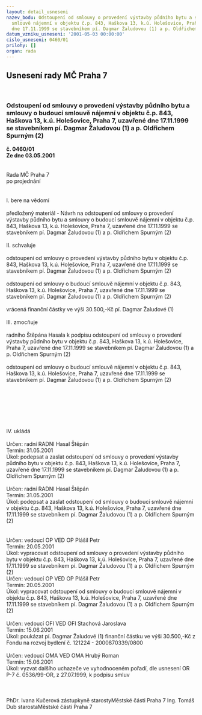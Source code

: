 ```yaml
---
layout: detail_usneseni
nazev_bodu: Odstoupení od smlouvy o provedení výstavby půdního bytu a smlouvy o budoucí
  smlouvě nájemní v objektu č.p. 843, Haškova 13, k.ú. Holešovice, Praha 7, uzavřené
  dne 17.11.1999 se stavebníkem pí. Dagmar Žaludovou (1) a p. Oldřichem Spurným  (2)
datum_vzniku_usneseni: '2001-05-03 00:00:00'
cislo_usneseni: 0460/01
prilohy: []
organ: rada
---
```

<div id="ucUsn_pList" class="usn">
	<span><h2>Usnesení rady MČ Praha 7 </h2>
<br></span><div class="standBody">
<span><h3>Odstoupení od smlouvy o provedení výstavby půdního bytu a smlouvy o budoucí smlouvě nájemní v objektu č.p. 843, Haškova 13, k.ú. Holešovice, Praha 7, uzavřené dne 17.11.1999 se stavebníkem pí. Dagmar Žaludovou (1) a p. Oldřichem Spurným  (2)</h3></span><div class="center">
		<strong>č. 0460/01</strong><br>
	</div>
<div class="center">
		<strong>Ze dne 03.05.2001</strong><br><br>
	</div>
<br>Rada MČ Praha 7<br>po projednání<br><br><br>I.	bere na vědomí<br><br> předložený materiál - Návrh na odstoupení od smlouvy o provedení výstavby půdního bytu a smlouvy o budoucí smlouvě nájemní v objektu č.p. 843, Haškova 13, k.ú. Holešovice,  Praha 7, uzavřené dne 17.11.1999 se stavebníkem pí. Dagmar Žaludovou (1) a p. Oldřichem Spurným  (2)<br><br>II.	schvaluje <br><br>odstoupení od smlouvy o provedení výstavby půdního bytu  v objektu č.p. 843, Haškova 13, k.ú. Holešovice, Praha 7, uzavřené dne 17.11.1999 se stavebníkem pí. Dagmar Žaludovou (1) a p. Oldřichem Spurným  (2)<br><br>odstoupení od smlouvy  o budoucí smlouvě nájemní v objektu č.p. 843, Haškova 13, k.ú. Holešovice,  Praha 7, uzavřené dne 17.11.1999 se stavebníkem pí. Dagmar Žaludovou (1) a p. Oldřichem Spurným  (2)<br><br>vrácená finanční částky ve výši 30.500,-Kč pí. Dagmar Žaludové (1)<br><br>III.	zmocňuje <br><br>radního Štěpána Hasala k podpisu odstoupení od smlouvy o provedení výstavby půdního bytu  v objektu č.p. 843, Haškova 13, k.ú. Holešovice, Praha 7, uzavřené dne 17.11.1999 se stavebníkem pí. Dagmar Žaludovou (1) a p. Oldřichem Spurným  (2)<br><br>odstoupení od smlouvy o  budoucí smlouvě nájemní v objektu č.p. 843, Haškova 13, k.ú. Holešovice, Praha 7, uzavřené dne 17.11.1999 se stavebníkem pí. Dagmar Žaludovou (1) a p. Oldřichem Spurným  (2)<br><br><br><br><br><br><br><br>IV.	ukládá <br><br> Určen:	radní	RADNI Hasal Štěpán<br>Termín: 31.05.2001<br>Úkol:	podepsat a zaslat odstoupení od smlouvy o provedení výstavby půdního bytu v objektu č.p. 843, Haškova 13, k.ú. Holešovice, Praha 7, uzavřené dne 17.11.1999 se stavebníkem pí. Dagmar Žaludovou (1) a p. Oldřichem Spurným  (2)<br> <br> Určen:	radní	RADNI Hasal Štěpán<br>Termín: 31.05.2001<br>Úkol:	podepsat a zaslat odstoupení od smlouvy o budoucí smlouvě nájemní v objektu č.p. 843, Haškova 13, k.ú. Holešovice, Praha 7, uzavřené dne 17.11.1999 se stavebníkem pí. Dagmar Žaludovou (1) a p. Oldřichem Spurným  (2)<br> <br><br> Určen:	vedoucí OP	VED OP Plášil Petr<br>Termín: 20.05.2001<br>Úkol:	vypracovat odstoupení  od smlouvy o provedení výstavby půdního bytu  v objektu č.p. 843, Haškova 13, k.ú. Holešovice,  Praha 7, uzavřené dne 17.11.1999 se stavebníkem pí. Dagmar Žaludovou (1) a p. Oldřichem Spurným  (2) <br>  Určen:	vedoucí OP	VED OP Plášil Petr<br>Termín: 20.05.2001<br>Úkol:	vypracovat odstoupení  od smlouvy o budoucí smlouvě nájemní v objektu č.p. 843, Haškova 13, k.ú. Holešovice, Praha 7, uzavřené dne 17.11.1999 se stavebníkem pí. Dagmar Žaludovou (1) a p. Oldřichem Spurným  (2)<br>  <br> Určen:	vedoucí OFI	VED OFI Stachová Jaroslava<br>Termín: 15.06.2001<br>Úkol:	poukázat pí. Dagmar Žaludové (1)  finanční částku ve výši 30.500,-Kč z Fondu na rozvoj bydlení č. 121224 - 2000870339/0800<br> <br> Určen:	vedoucí OMA	VED OMA Hrubý Roman<br>Termín: 15.06.2001<br>Úkol:	vyzvat dalšího uchazeče ve vyhodnoceném pořadí, dle usnesení OR P-7 č. 0536/99-OR, z 27.07.1999, k podpisu smluv<br> <br><br> 	<br>PhDr. Ivana Kučerová zástupkyně starostyMěstské části Praha 7	Ing. Tomáš Dub starostaMěstské části Praha 7<br>	<br><br>
</div>
</div>